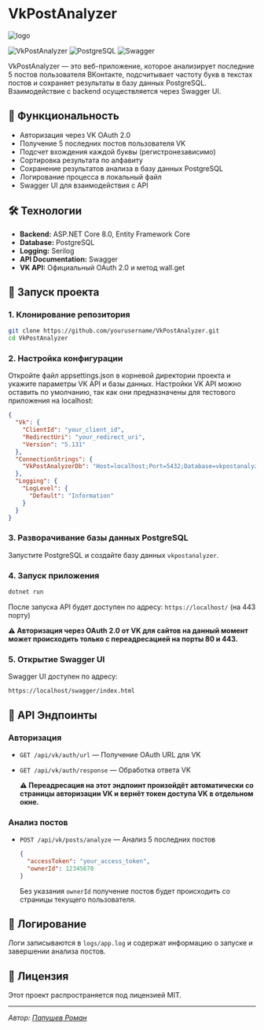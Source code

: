 # VkPostAnalyzer

![logo](https://i.imgur.com/YDyDETr.png)

![VkPostAnalyzer](https://img.shields.io/badge/ASP.NET_Core-8.0-blue.svg) ![PostgreSQL](https://img.shields.io/badge/PostgreSQL-17-blue.svg) ![Swagger](https://img.shields.io/badge/Swagger-UI-green.svg)

VkPostAnalyzer — это веб-приложение, которое анализирует последние 5 постов пользователя ВКонтакте, подсчитывает частоту букв в текстах постов и сохраняет результаты в базу данных PostgreSQL. Взаимодействие с backend осуществляется через Swagger UI.

## 📌 Функциональность
- Авторизация через VK OAuth 2.0
- Получение 5 последних постов пользователя VK
- Подсчет вхождения каждой буквы (регистронезависимо)
- Сортировка результата по алфавиту
- Сохранение результатов анализа в базу данных PostgreSQL
- Логирование процесса в локальный файл
- Swagger UI для взаимодействия с API

## 🛠 Технологии
- **Backend:** ASP.NET Core 8.0, Entity Framework Core
- **Database:** PostgreSQL
- **Logging:** Serilog
- **API Documentation:** Swagger
- **VK API:** Официальный OAuth 2.0 и метод wall.get

## 🚀 Запуск проекта

### 1. Клонирование репозитория
```bash
git clone https://github.com/yourusername/VkPostAnalyzer.git
cd VkPostAnalyzer
```

### 2. Настройка конфигурации
Откройте файл appsettings.json в корневой директории проекта и укажите параметры VK API и базы данных. Настройки VK API можно оставить по умолчанию, так как они предназначены для тестового приложения на localhost:

```json
{
  "Vk": {
    "ClientId": "your_client_id",
    "RedirectUri": "your_redirect_uri",
    "Version": "5.131"
  },
  "ConnectionStrings": {
    "VkPostAnalyzerDb": "Host=localhost;Port=5432;Database=vkpostanalyzer;Username=your_user;Password=your_password"
  },
  "Logging": {
    "LogLevel": {
      "Default": "Information"
    }
  }
}
```

### 3. Разворачивание базы данных PostgreSQL
Запустите PostgreSQL и создайте базу данных `vkpostanalyzer`.

### 4. Запуск приложения
```bash
dotnet run
```

После запуска API будет доступен по адресу: `https://localhost/` (на 443 порту)

**⚠️ Авторизация через OAuth 2.0 от VK для сайтов на данный момент может происходить только с переадресацией на порты 80 и 443.**

### 5. Открытие Swagger UI
Swagger UI доступен по адресу:
```
https://localhost/swagger/index.html
```

## 📌 API Эндпоинты

### Авторизация
- `GET /api/vk/auth/url` — Получение OAuth URL для VK
- `GET /api/vk/auth/response` — Обработка ответа VK

  **⚠️ Переадресация на этот эндпоинт произойдёт автоматически со страницы авторизации VK и вернёт токен доступа VK в отдельном окне.**

### Анализ постов
- `POST /api/vk/posts/analyze` — Анализ 5 последних постов
  ```json
  {
    "accessToken": "your_access_token",
    "ownerId": 12345678
  }
  ```
  Без указания ```ownerId``` получение постов будет происходить со страницы текущего пользователя.

## 📜 Логирование
Логи записываются в `logs/app.log` и содержат информацию о запуске и завершении анализа постов.

## 📄 Лицензия
Этот проект распространяется под лицензией MIT.

---
_Автор: [Папушев Роман](https://github.com/LeonKote)_
